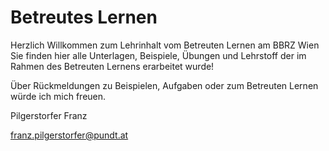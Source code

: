 # Betreutes Lernen
Herzlich Willkommen zum Lehrinhalt vom Betreuten Lernen am BBRZ Wien
Sie finden hier alle Unterlagen, Beispiele, Übungen und Lehrstoff der im Rahmen
des Betreuten Lernens erarbeitet wurde!

Über Rückmeldungen zu Beispielen, Aufgaben oder zum Betreuten Lernen
würde ich mich freuen.

Pilgerstorfer Franz

franz.pilgerstorfer@pundt.at

